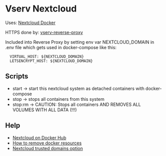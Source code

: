 # Vserv Nextcloud

Uses: [Nextcloud Docker](https://github.com/nextcloud/docker)

HTTPS done by: [vserv-reverse-proxy](https://bitbucket.org/bnware/vserv-reverse-proxy/src/master/)

Included into Reverse Proxy by setting env var NEXTCLOUD_DOMAIN in .env file 
which gets used in docker-compose like this: 

      VIRTUAL_HOST: ${NEXTCLOUD_DOMAIN}
      LETSENCRYPT_HOST: ${NEXTCLOUD_DOMAIN}
      
 ## Scripts 
 
 - start -> start this nextcloud system as detached containers with docker-compose 
 - stop -> stops all containers from this system 
 - stop:rm -> CAUTION: Stops all containers AND REMOVES ALL VOLUMES WITH ALL DATA (!!!)
 
 ## Help
 
 - [Nextcloud on Docker Hub](https://hub.docker.com/_/nextcloud/)
 - [How to remove docker resources](https://linuxize.com/post/how-to-remove-docker-images-containers-volumes-and-networks/#remove-one-or-more-volumes)
 - [Nextcloud trusted domains option](https://github.com/nextcloud/docker/pull/500)
 